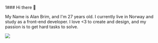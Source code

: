 1### Hi there 👋

My Name is Alan Brim, and I'm 27 years old. I currently live in Norway and study as a front-end developer. I love <3 to create and design, and my passion is to get hard tasks to solve. 

<picture>
  <source
    srcset="https://github-readme-stats.vercel.app/api?username=AHB-7-color-scheme:dark"
    media="prefers-color-scheme: dark"
  />
  <source
    srcset="https://github-readme-stats.vercel.app/api?username=AHB-7"
    media="(prefers-color-scheme: light), (prefers-color-scheme: no-preference)"
  />
  <img src="https://github-readme-stats.vercel.app/api?username=AHB-7" />
</picture>
